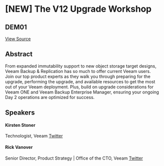 # [NEW] The V12 Upgrade Workshop
## DEM01
[View Source](https://connect.veeam.com/flow/veeam/veeamon2023/attendeeportal/page/sessioncatalog/session/1677886623475001vGul)

## Abstract
From expanded immutability support to new object storage target designs, Veeam Backup & Replication has so much to offer current Veeam users. Join our top product experts as they walk you through preparing for the upgrade, performing the upgrade, and available resources to get the most out of your Veeam deployment. Plus, build on upgrade considerations for Veeam ONE and Veeam Backup Enterprise Manager, ensuring your ongoing Day 2 operations are optimized for success.

## Speakers
#### Kirsten Stoner
Technologist, Veeam
[Twitter](https://twitter.com/KStoner)
#### Rick Vanover
Senior Director, Product Strategy | Office of the CTO, Veeam
[Twitter](http://twitter.com/RickVanover)